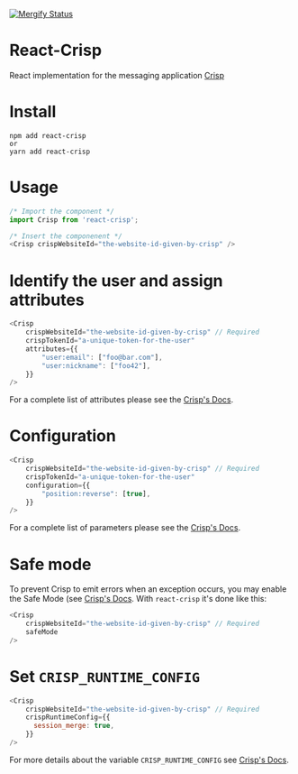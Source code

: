[![Mergify Status][mergify-status]][mergify]

[mergify]: https://mergify.io
[mergify-status]: https://img.shields.io/endpoint.svg?url=https://gh.mergify.io/badges/Mergifyio/react-crisp&style=flat

# React-Crisp

React implementation for the messaging application [Crisp](https://crisp.chat/)

# Install

```shell
npm add react-crisp
or
yarn add react-crisp
```

# Usage

```javascript
/* Import the component */
import Crisp from 'react-crisp';

/* Insert the componenent */
<Crisp crispWebsiteId="the-website-id-given-by-crisp" />
```

# Identify the user and assign attributes

```javascript
<Crisp
    crispWebsiteId="the-website-id-given-by-crisp" // Required
    crispTokenId="a-unique-token-for-the-user"
    attributes={{
        "user:email": ["foo@bar.com"],
        "user:nickname": ["foo42"],
    }}
/>
```

For a complete list of attributes please see the [Crisp's Docs](https://help.crisp.chat/en/article/how-to-use-dollarcrisp-javascript-sdk-10ud15y/#2-set-a-value).

# Configuration

```javascript
<Crisp
    crispWebsiteId="the-website-id-given-by-crisp" // Required
    crispTokenId="a-unique-token-for-the-user"
    configuration={{
        "position:reverse": [true],
    }}
/>
```
For a complete list of parameters please see the [Crisp's Docs](https://help.crisp.chat/en/article/how-to-use-dollarcrisp-javascript-sdk-10ud15y/#2-changes-runtime-configuration).

# Safe mode

To prevent Crisp to emit errors when an exception occurs, you may enable the Safe Mode (see [Crisp's Docs](https://help.crisp.chat/en/article/how-to-use-dollarcrisp-javascript-sdk-10ud15y/#1-disable-warnings-amp-errors). With `react-crisp` it's done like this:
```javascript
<Crisp
    crispWebsiteId="the-website-id-given-by-crisp" // Required
    safeMode
/>
```

# Set `CRISP_RUNTIME_CONFIG`

```javascript
<Crisp
    crispWebsiteId="the-website-id-given-by-crisp" // Required
    crispRuntimeConfig={{
      session_merge: true,
    }}
/>
```

For more details about the variable `CRISP_RUNTIME_CONFIG` see [Crisp's Docs](https://help.crisp.chat/en/).
